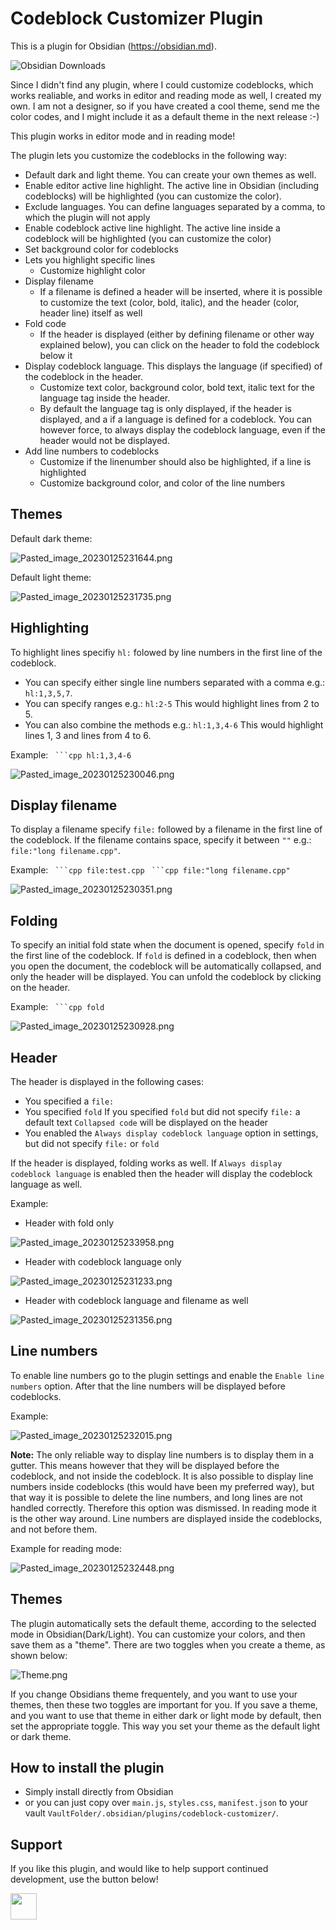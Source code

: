 # Codeblock Customizer Plugin

This is a plugin for Obsidian (https://obsidian.md).

![Obsidian Downloads](https://img.shields.io/badge/dynamic/json?logo=obsidian&color=%23483699&label=downloads&query=%24%5B%22codeblock-customizer%22%5D.downloads&url=https%3A%2F%2Fraw.githubusercontent.com%2Fobsidianmd%2Fobsidian-releases%2Fmaster%2Fcommunity-plugin-stats.json)

Since I didn't find any plugin, where I could customize codeblocks, which works realiable, and works in editor and reading mode as well, I created my own. I am not a designer, so if you have created a cool theme, send me the color codes, and I might include it as a default theme in the next release :-)

This plugin works in editor mode and in reading mode!

The plugin lets you customize the codeblocks in the following way:
- Default dark and light theme. You can create your own themes as well.
- Enable editor active line highlight. The active line in Obsidian (including codeblocks) will be highlighted (you can customize the color).
- Exclude languages. You can define languages separated by a comma, to which the plugin will not apply
- Enable codeblock active line highlight. The active line inside a codeblock will be highlighted (you can customize the color)
- Set background color for codeblocks
- Lets you highlight specific lines
    - Customize highlight color
- Display filename
    - If a filename is defined a header will be inserted, where it is possible to customize the text (color, bold, italic), and the header (color, header line) itself as well
- Fold code
    - If the header is displayed (either by defining filename or other way explained below), you can click on the header to fold the codeblock below it 
- Display codeblock language. This displays the language (if specified) of the codeblock in the header. 
    - Customize text color, background color, bold text, italic text for the language tag inside the header.
    - By default the language tag is only displayed, if the header is displayed, and a if a language is defined for a codeblock. You can however force, to always display the codeblock language, even if the header would not be displayed.
- Add line numbers to codeblocks
    - Customize if the linenumber should also be highlighted, if a line is highlighted
    - Customize background color, and color of the line numbers

## Themes

Default dark theme: 

![Pasted_image_20230125231644.png](attachments/Pasted_image_20230125231644.png)

Default light theme: 

![Pasted_image_20230125231735.png](attachments/Pasted_image_20230125231735.png)

## Highlighting

To highlight lines specifiy `hl:` folowed by line numbers in the first line of the codeblock. 
- You can specify either single line numbers separated with a comma e.g.: `hl:1,3,5,7`.
- You can specify ranges e.g.: `hl:2-5` This would highlight lines from 2 to 5. 
- You can also combine the methods e.g.: `hl:1,3,4-6` This would highlight lines 1, 3 and lines from 4 to 6.

Example:
` ```cpp hl:1,3,4-6`

![Pasted_image_20230125230046.png](attachments/Pasted_image_20230125230046.png)

## Display filename

To display a filename specify `file:` followed by a filename in the first line of the codeblock. If the filename contains space, specify it between `""` e.g.: `file:"long filename.cpp"`.

Example:
` ```cpp file:test.cpp`
` ```cpp file:"long filename.cpp"`

![Pasted_image_20230125230351.png](attachments/Pasted_image_20230125230351.png)

## Folding

To specify an initial fold state when the document is opened, specify `fold` in the first line of the codeblock. If `fold` is defined in a codeblock, then when you open the document, the codeblock will be automatically collapsed, and only the header will be displayed. You can unfold the codeblock by clicking on the header.

Example:
` ```cpp fold`

![Pasted_image_20230125230928.png](attachments/Pasted_image_20230125230928.png)

## Header

The header is displayed in the following cases:
- You specified a `file:`
- You specified `fold` If you specified `fold` but did not specify `file:` a default text `Collapsed code` will be displayed on the header
- You enabled the `Always display codeblock language` option in settings, but did not specify `file:` or `fold`

If the header is displayed, folding works as well. If `Always display codeblock language` is enabled then the header will display the codeblock language as well.

Example:
- Header with fold only

![Pasted_image_20230125233958.png](attachments/Pasted_image_20230125233958.png)
- Header with codeblock language only

![Pasted_image_20230125231233.png](attachments/Pasted_image_20230125231233.png)
- Header with codeblock language and filename as well

![Pasted_image_20230125231356.png](attachments/Pasted_image_20230125231356.png)

## Line numbers

To enable line numbers go to the plugin settings and enable the `Enable line numbers` option. After that the line numbers will be displayed before codeblocks.

Example:

![Pasted_image_20230125232015.png](attachments/Pasted_image_20230125232015.png)

**Note:** The only reliable way to display line numbers is to display them in a gutter. This means however that they will be displayed before the codeblock, and not inside the codeblock. It is also possible to display line numbers inside codeblocks (this would have been my preferred way), but that way it is possible to delete the line numbers, and long lines are not handled correctly. Therefore this option was dismissed. In reading mode it is the other way around. Line numbers are displayed inside the codeblocks, and not before them. 

Example for reading mode:

![Pasted_image_20230125232448.png](attachments/Pasted_image_20230125232448.png)

## Themes

The plugin automatically sets the default theme, according to the selected mode in Obsidian(Dark/Light). You can customize your colors, and then save them as a "theme". There are two toggles when you create a theme, as shown below:

![Theme.png](attachments/Theme.png)

If you change Obsidians theme frequentely, and you want to use your themes, then these two toggles are important for you. If you save a theme, and you want to use that theme in either dark or light mode by default, then set the appropriate toggle. This way you set your theme as the default light or dark theme.

## How to install the plugin

- Simply install directly from Obsidian
- or you can just copy over `main.js`, `styles.css`, `manifest.json` to your vault `VaultFolder/.obsidian/plugins/codeblock-customizer/`.

## Support

If you like this plugin, and would like to help support continued development, use the button below!
 
<a href="https://www.buymeacoffee.com/ThePirateKing"><img src="https://img.buymeacoffee.com/button-api/?text=Buy me a coffee&emoji=&slug=ThePirateKing&button_colour=e3e7ef&font_colour=262626&font_family=Inter&outline_colour=262626&coffee_colour=ff0000" height="42px"></a>
